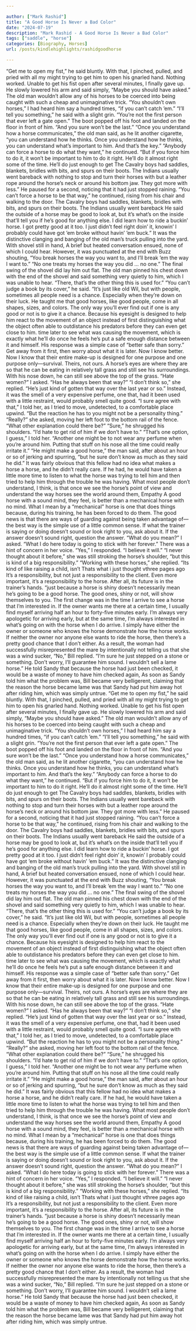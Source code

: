 ```yaml
---

author: ["Mark Rashid"]
title: "A Good Horse Is Never a Bad Color"
date: "2024-07-19"
description: "Mark Rashid - A Good Horse Is Never a Bad Color"
tags: ["saddle", "horse"]
categories: [Biography, Horses]
url: /posts/kindlehighlights/rashidgoodhorse

---
```



“Get me to open my fist,” he said bluntly. With that, I pinched, pulled, and pried with all my might trying to get him to open his gnarled hand. Nothing worked. Unable to get his fist open after several minutes, I finally gave up. He slowly lowered his arm and said simply, “Maybe you should have asked.”
The old man wouldn’t allow any of his horses to be coerced into being caught with such a cheap and unimaginative trick.
“You shouldn’t own horses,” I had heard him say a hundred times, “if you can’t catch ’em.”
“I’ll tell you something,” he said with a slight grin. “You’re not the first person that ever left a gate open.” The boot popped off his foot and landed on the floor in front of him. “And you sure won’t be the last.”
“Once you understand how a horse communicates,” the old man said, as he lit another cigarette, “you can understand how he thinks. Once you understand how he thinks, you can understand what’s important to him. And that’s the key.”
“Anybody can force a horse to do what they want,” he continued. “But if you force him to do it, it won’t be important to him to do it right. He’ll do it almost right some of the time. He’ll do just enough to get
The Cavalry boys had saddles, blankets, bridles with bits, and spurs on their boots. The Indians usually went bareback with nothing to stop and turn their horses with but a leather rope around the horse’s neck or around his bottom jaw. They got more with less.” He paused for a second, noticing that it had just stopped raining. “You can’t force a horse to be that way,” he continued, rising from his chair and walking to the door.
The Cavalry boys had saddles, blankets, bridles with bits, and spurs on their boots. The Indians usually went bareback
He said the outside of a horse may be good to look at, but it’s what’s on the inside that’ll tell you if he’s good for anything else.
I did learn how to ride a buckin’ horse. I got pretty good at it too. I just didn’t feel right doin’ it, knowin’ I probably could have got ’em broke without havin’ ’em buck.”
It was the distinctive clanging and banging of the old man’s truck pulling into the yard. With shovel still in hand,
A brief but heated conversation ensued, none of which I could hear. However, it was punctuated at the end with Buzz shouting, “You break horses the way you want to, and I’ll break ’em the way I want to.”
“No one treats my horses the way you did … no one.”
The final swing of the shovel did lay him out flat. The old man pinned his chest down with the end of the shovel and said something very quietly to him, which I was unable to hear.
“There, that’s the other thing this is used for.”
“You can’t judge a book by its cover,” he said. “It’s just like old Wil, but with people, sometimes all people need is a chance. Especially when they’re down on their luck.
He taught me that good horses, like good people, come in all shapes, sizes, and colors.
The only way you’ll ever find out if one is any good or not is to give it a chance.
Because his eyesight is designed to help him react to the movement of an object instead of first distinguishing what the object
often able to outdistance his predators before they can even get close to him.
time later to see what was causing the movement, which is exactly what he’ll do once he feels he’s put a safe enough distance between it and himself.
His response was a simple case of “better safe than sorry.” Get away from it first, then worry about what it is later.
Now I know better. Now I know that their entire make-up is designed for one purpose and one purpose only—survival. Theirs, not ours.
A horse’s eyes are where they are so that he can be eating in relatively tall grass and still see his surroundings. With his nose down, he can still see above the top of the grass.
“Hate women?” I asked. “Has he always been that way?” “I don’t think so,” she replied. “He’s just kind of gotten that way over the last year or so.”
Instead, it was the smell of a very expensive perfume, one that, had it been used with a little restraint, would probably smell quite good.
“I sure agree with that,” I told her, as I tried to move, undetected, to a comfortable place upwind. “But the reaction he has to you might not be a personality thing.” “Really?” she asked, moving her left foot to the bottom rail of the fence. “What other explanation could there be?”
“Sure,” he shrugged his shoulders. “I’d hate to get rid of him if we don’t have to.”
“That’s one option, I guess,” I told her. “Another one might be to not wear any perfume when you’re around him. Putting that stuff on his nose all the time could really irritate it.”
“He might make a good horse,” the man said, after about an hour or so of jerking and spurring, “but he sure don’t know as much as they said he did.” It was fairly obvious that this fellow had no idea what makes a horse a horse, and he didn’t really care. If he had, he would have taken a little more time to listen to what the horse was trying to tell him and then tried to help him through the trouble he was having.
What most people don’t understand, I think, is that once we see the horse’s point of view and understand the way horses see the world around them,
Empathy
A good horse with a sound mind, they feel, is better than a mechanical horse with no mind. What I mean by a “mechanical” horse is one that does things because, during his training, he has been forced to do them.
The good news is that there are ways of guarding against being taken advantage of—the best way is the simple use of a little common sense.
If what the trainer is saying or doing doesn’t sound or look right to you, ask about it. If the answer doesn’t sound right, question the answer.
“What do you mean?” I asked. “What I do here today is going to stick with her forever.” There was a hint of concern in her voice. “Yes,” I responded. “I believe it will.” “I never thought about it before,” she was still stroking the horse’s shoulder, “but this is kind of a big responsibility.”
“Working with these horses,” she replied. “Its kind of like raising a child, isn’t
Thats what i just thought vthree pages ago
It’s a responsibility, but not just a responsibility to the client. Even more important, it’s a responsibility to the horse. After all, its future is in the trainer’s hands.
“just because a horse is shiny doesn’t necessarily mean he’s going to be a good horse. The good ones, shiny or not, will show themselves to you.
The first change was in the time I arrive to see a horse that I’m interested in. If the owner wants me there at a certain time, I usually find myself arriving half an hour to forty-five minutes early. I’m always very apologetic for arriving early, but at the same time, I’m always interested in what’s going on with the horse when I do arrive.
I simply have either the owner or someone who knows the horse demonstrate how the horse works.
If neither the owner nor anyone else wants to ride the horse, then there’s a pretty good chance that I don’t either.
As a result, the woman had successfully misrepresented the mare by intentionally not telling us that she was a wind sucker,
“No,” Bill replied. “I’m sure he just stepped on a stone or something. Don’t worry, I’ll guarantee him sound. I wouldn’t sell a lame horse.”
He told Sandy that because the horse had just been checked, it would be a waste of money to have him checked again,
As soon as Sandy told him what the problem was, Bill became very belligerent, claiming that the reason the horse became lame was that Sandy had put him away hot after riding him, which was simply untrue.
“Get me to open my fist,” he said bluntly. With that, I pinched, pulled, and pried with all my might trying to get him to open his gnarled hand. Nothing worked. Unable to get his fist open after several minutes, I finally gave up. He slowly lowered his arm and said simply, “Maybe you should have asked.”
The old man wouldn’t allow any of his horses to be coerced into being caught with such a cheap and unimaginative trick.
“You shouldn’t own horses,” I had heard him say a hundred times, “if you can’t catch ’em.”
“I’ll tell you something,” he said with a slight grin. “You’re not the first person that ever left a gate open.” The boot popped off his foot and landed on the floor in front of him. “And you sure won’t be the last.”
“Once you understand how a horse communicates,” the old man said, as he lit another cigarette, “you can understand how he thinks. Once you understand how he thinks, you can understand what’s important to him. And that’s the key.”
“Anybody can force a horse to do what they want,” he continued. “But if you force him to do it, it won’t be important to him to do it right. He’ll do it almost right some of the time. He’ll do just enough to get
The Cavalry boys had saddles, blankets, bridles with bits, and spurs on their boots. The Indians usually went bareback with nothing to stop and turn their horses with but a leather rope around the horse’s neck or around his bottom jaw. They got more with less.” He paused for a second, noticing that it had just stopped raining. “You can’t force a horse to be that way,” he continued, rising from his chair and walking to the door.
The Cavalry boys had saddles, blankets, bridles with bits, and spurs on their boots. The Indians usually went bareback
He said the outside of a horse may be good to look at, but it’s what’s on the inside that’ll tell you if he’s good for anything else.
I did learn how to ride a buckin’ horse. I got pretty good at it too. I just didn’t feel right doin’ it, knowin’ I probably could have got ’em broke without havin’ ’em buck.”
It was the distinctive clanging and banging of the old man’s truck pulling into the yard. With shovel still in hand,
A brief but heated conversation ensued, none of which I could hear. However, it was punctuated at the end with Buzz shouting, “You break horses the way you want to, and I’ll break ’em the way I want to.”
“No one treats my horses the way you did … no one.”
The final swing of the shovel did lay him out flat. The old man pinned his chest down with the end of the shovel and said something very quietly to him, which I was unable to hear.
“There, that’s the other thing this is used for.”
“You can’t judge a book by its cover,” he said. “It’s just like old Wil, but with people, sometimes all people need is a chance. Especially when they’re down on their luck.
He taught me that good horses, like good people, come in all shapes, sizes, and colors.
The only way you’ll ever find out if one is any good or not is to give it a chance.
Because his eyesight is designed to help him react to the movement of an object instead of first distinguishing what the object
often able to outdistance his predators before they can even get close to him.
time later to see what was causing the movement, which is exactly what he’ll do once he feels he’s put a safe enough distance between it and himself.
His response was a simple case of “better safe than sorry.” Get away from it first, then worry about what it is later.
Now I know better. Now I know that their entire make-up is designed for one purpose and one purpose only—survival. Theirs, not ours.
A horse’s eyes are where they are so that he can be eating in relatively tall grass and still see his surroundings. With his nose down, he can still see above the top of the grass.
“Hate women?” I asked. “Has he always been that way?” “I don’t think so,” she replied. “He’s just kind of gotten that way over the last year or so.”
Instead, it was the smell of a very expensive perfume, one that, had it been used with a little restraint, would probably smell quite good.
“I sure agree with that,” I told her, as I tried to move, undetected, to a comfortable place upwind. “But the reaction he has to you might not be a personality thing.” “Really?” she asked, moving her left foot to the bottom rail of the fence. “What other explanation could there be?”
“Sure,” he shrugged his shoulders. “I’d hate to get rid of him if we don’t have to.”
“That’s one option, I guess,” I told her. “Another one might be to not wear any perfume when you’re around him. Putting that stuff on his nose all the time could really irritate it.”
“He might make a good horse,” the man said, after about an hour or so of jerking and spurring, “but he sure don’t know as much as they said he did.” It was fairly obvious that this fellow had no idea what makes a horse a horse, and he didn’t really care. If he had, he would have taken a little more time to listen to what the horse was trying to tell him and then tried to help him through the trouble he was having.
What most people don’t understand, I think, is that once we see the horse’s point of view and understand the way horses see the world around them,
Empathy
A good horse with a sound mind, they feel, is better than a mechanical horse with no mind. What I mean by a “mechanical” horse is one that does things because, during his training, he has been forced to do them.
The good news is that there are ways of guarding against being taken advantage of—the best way is the simple use of a little common sense.
If what the trainer is saying or doing doesn’t sound or look right to you, ask about it. If the answer doesn’t sound right, question the answer.
“What do you mean?” I asked. “What I do here today is going to stick with her forever.” There was a hint of concern in her voice. “Yes,” I responded. “I believe it will.” “I never thought about it before,” she was still stroking the horse’s shoulder, “but this is kind of a big responsibility.”
“Working with these horses,” she replied. “Its kind of like raising a child, isn’t
Thats what i just thought vthree pages ago
It’s a responsibility, but not just a responsibility to the client. Even more important, it’s a responsibility to the horse. After all, its future is in the trainer’s hands.
“just because a horse is shiny doesn’t necessarily mean he’s going to be a good horse. The good ones, shiny or not, will show themselves to you.
The first change was in the time I arrive to see a horse that I’m interested in. If the owner wants me there at a certain time, I usually find myself arriving half an hour to forty-five minutes early. I’m always very apologetic for arriving early, but at the same time, I’m always interested in what’s going on with the horse when I do arrive.
I simply have either the owner or someone who knows the horse demonstrate how the horse works.
If neither the owner nor anyone else wants to ride the horse, then there’s a pretty good chance that I don’t either.
As a result, the woman had successfully misrepresented the mare by intentionally not telling us that she was a wind sucker,
“No,” Bill replied. “I’m sure he just stepped on a stone or something. Don’t worry, I’ll guarantee him sound. I wouldn’t sell a lame horse.”
He told Sandy that because the horse had just been checked, it would be a waste of money to have him checked again,
As soon as Sandy told him what the problem was, Bill became very belligerent, claiming that the reason the horse became lame was that Sandy had put him away hot after riding him, which was simply untrue.
